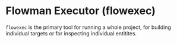 # Flowman Executor (flowexec)

`flowexec` is the primary tool for running a whole project, for building individual targets
or for inspecting individual entitites.
